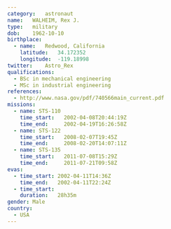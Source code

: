```yaml
---
category:	astronaut
name:	WALHEIM, Rex J.
type:	military
dob:	1962-10-10
birthplace:
  - name:	Redwood, California
    latitude:	34.172352
    longitude:	-119.18998
twitter:	Astro_Rex
qualifications:
  - BSc in mechanical engineering
  - MSc in industrial engineering
references:
  - http://www.nasa.gov/pdf/740566main_current.pdf
missions:
  - name: STS-110
    time_start:   2002-04-08T20:44:19Z
    time_end:     2002-04-19T16:26:58Z
  - name: STS-122
    time_start:   2008-02-07T19:45Z
    time_end:     2008-02-20T14:07:11Z
  - name: STS-135
    time_start:   2011-07-08T15:29Z
    time_end:     2011-07-21T09:58Z
evas:
  - time_start: 2002-04-11T14:36Z
    time_end:   2002-04-11T22:24Z
  - time_start: 
    duration:   28h35m
gender:	Male
country:
  - USA
---
```

